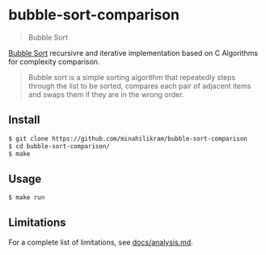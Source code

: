 # bubble-sort-comparison

> Bubble Sort

[Bubble Sort](http://en.wikipedia.org/wiki/Bubble_sort) recursivre and iterative implementation based on C Algorithms for complexity comparison.

> Bubble sort is a simple sorting algorithm that repeatedly steps through the list to be sorted, 
compares each pair of adjacent items and swaps them if they are in the wrong order. 

## Install

```sh
$ git clone https://github.com/minahilikram/bubble-sort-comparison
$ cd bubble-sort-comparison/
$ make
```

## Usage

```sh
$ make run
```

## Limitations

For a complete list of limitations, see [docs/analysis.md](https://github.com/minahilikram/bubble-sort-comparison/blob/master/docs/analysis.md).
